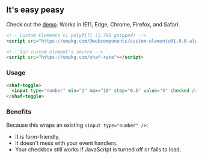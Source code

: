 ## It's easy peasy

Check out the [demo](https://aaronshaf.github.io/shaf-rate/). Works in IE11, Edge, Chrome, Firefox, and Safari.

```html
<!-- Custom Elements v1 polyfill (2.7KB gzipped) -->
<script src="https://unpkg.com/@webcomponents/custom-elements@1.0.0-alpha.3"></script>
```

```html
<!-- Our custom element's source -->
<script src="https://unpkg.com/shaf-rate"></script>
```

### Usage

```html
<shaf-toggle>
  <input type="number" min="1" max="10" step="0.5" value="5" checked />
</shaf-toggle>
```

### Benefits

Because this wraps an existing `<input type="number" />`:

* It is form-friendly.
* It doesn't mess with your event handlers.
* Your checkbox still works if JavaScript is turned off or fails to load.
